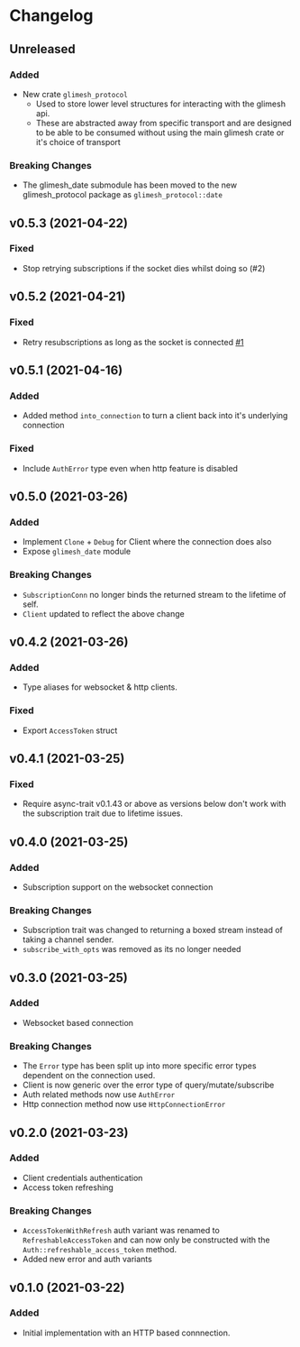 # Changelog

## Unreleased

### Added

-   New crate `glimesh_protocol`
    -   Used to store lower level structures for interacting with the glimesh api.
    -   These are abstracted away from specific transport and are designed to be able to be consumed without
        using the main glimesh crate or it's choice of transport

### Breaking Changes

-   The glimesh_date submodule has been moved to the new glimesh_protocol package as `glimesh_protocol::date`

## v0.5.3 (2021-04-22)

### Fixed

-   Stop retrying subscriptions if the socket dies whilst doing so (#2)

## v0.5.2 (2021-04-21)

### Fixed

-   Retry resubscriptions as long as the socket is connected [#1](https://github.com/AircastDev/glimesh-rs/issues/1)

## v0.5.1 (2021-04-16)

### Added

-   Added method `into_connection` to turn a client back into it's underlying connection

### Fixed

-   Include `AuthError` type even when http feature is disabled

## v0.5.0 (2021-03-26)

### Added

-   Implement `Clone` + `Debug` for Client where the connection does also
-   Expose `glimesh_date` module

### Breaking Changes

-   `SubscriptionConn` no longer binds the returned stream to the lifetime of self.
-   `Client` updated to reflect the above change

## v0.4.2 (2021-03-26)

### Added

-   Type aliases for websocket & http clients.

### Fixed

-   Export `AccessToken` struct

## v0.4.1 (2021-03-25)

### Fixed

-   Require async-trait v0.1.43 or above as versions below don't work with the subscription trait due to lifetime issues.

## v0.4.0 (2021-03-25)

### Added

-   Subscription support on the websocket connection

### Breaking Changes

-   Subscription trait was changed to returning a boxed stream instead of taking a channel sender.
-   `subscribe_with_opts` was removed as its no longer needed

## v0.3.0 (2021-03-25)

### Added

-   Websocket based connection

### Breaking Changes

-   The `Error` type has been split up into more specific error types dependent on the connection used.
-   Client is now generic over the error type of query/mutate/subscribe
-   Auth related methods now use `AuthError`
-   Http connection method now use `HttpConnectionError`

## v0.2.0 (2021-03-23)

### Added

-   Client credentials authentication
-   Access token refreshing

### Breaking Changes

-   `AccessTokenWithRefresh` auth variant was renamed to `RefreshableAccessToken` and can now only be constructed with the `Auth::refreshable_access_token` method.
-   Added new error and auth variants

## v0.1.0 (2021-03-22)

### Added

-   Initial implementation with an HTTP based connnection.
